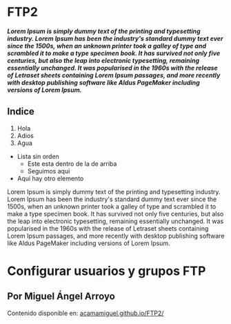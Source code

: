# FTP2

***Lorem Ipsum is simply dummy text of the printing and typesetting industry. Lorem Ipsum has been the industry's standard dummy text ever since the 1500s, when an unknown printer took a galley of type and scrambled it to make a type specimen book. It has survived not only five centuries, but also the leap into electronic typesetting, remaining essentially unchanged. It was popularised in the 1960s with the release of Letraset sheets containing Lorem Ipsum passages, and more recently with desktop publishing software like Aldus PageMaker including versions of Lorem Ipsum.***
## Indice
1. Hola
1. Adios
1. Agua

* Lista sin orden
  * Este esta dentro de la de arriba
  * Seguimos aqui
* Aqui hay otro elemento

Lorem Ipsum is simply dummy text of the printing and typesetting industry. Lorem Ipsum has been the industry's standard dummy text ever since the 1500s, when an unknown printer took a galley of type and scrambled it to make a type specimen book. It has survived not only five centuries, but also the leap into electronic typesetting, remaining essentially unchanged. It was popularised in the 1960s with the release of Letraset sheets containing Lorem Ipsum passages, and more recently with desktop publishing software like Aldus PageMaker including versions of Lorem Ipsum.
# Configurar usuarios y grupos FTP
## Por Miguel Ángel Arroyo
Contenido disponible en: [acamamiguel.github.io/FTP2/](https://amcamiguel.github.io./FTP2)
